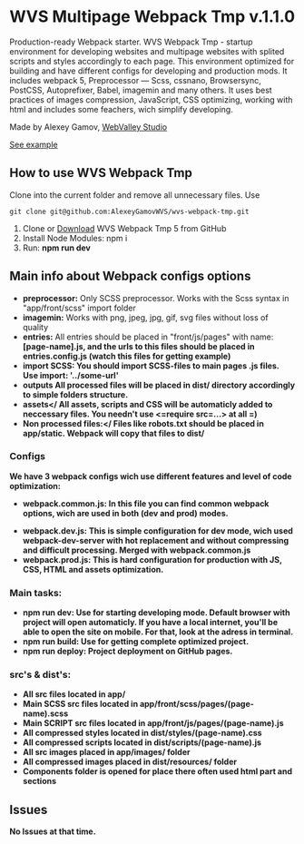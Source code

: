 # WVS Multipage Webpack Tmp v.1.1.0

Production-ready Webpack starter.
WVS Webpack Tmp - startup environment for developing websites and multipage websites with splited scripts and styles accordingly to each page. This environment optimized for building and have different configs for developing and production mods. It includes webpack 5, Preprocessor — Scss, cssnano, Browsersync, PostCSS, Autoprefixer, Babel, imagemin and many others. It uses best practices of images compression, JavaScript, CSS optimizing, working with html and includes some feachers, wich simplify developing.

Made by Alexey Gamov, [WebValley Studio](https://alexeygamovwvs.github.io/wvs-webpack-tmp/)

[See example](https://alexeygamovwvs.github.io/wvs-webpack-tmp/)

## How to use WVS Webpack Tmp

Clone into the current folder and remove all unnecessary files. Use

```
git clone git@github.com:AlexeyGamovWVS/wvs-webpack-tmp.git
```

1. Clone or [Download](https://github.com/AlexeyGamovWVS/wvs-webpack-tmp/archive/refs/heads/main.zip) WVS Webpack Tmp 5 from GitHub
2. Install Node Modules: npm i
3. Run: <strong>npm run dev</strong>

## Main info about Webpack configs options

- <strong>preprocessor:</strong> Only SCSS preprocessor. Works with the Scss syntax in "app/front/scss" import folder
- <strong>imagemin:</strong> Works with png, jpeg, jpg, gif, svg files without loss of quality
- <strong>entries:</strong> All entries should be placed in "front/js/pages" with name: <strong>[page-name].js, and the urls to this files should be placed in <strong>entries.config.js</strong> (watch this files for getting example)
- <strong>import SCSS:</strong> You should import SCSS-files to main pages .js files. Use <strong>import: '../some-url'</strong>
- <strong>outputs</strong> All processed files will be placed in <strong>dist/</strong> directory accordingly to simple folders structure.
- <strong>assets</<strong> All assets, scripts and CSS will be automaticly added to neccessary files. You needn't use <strong><=require src=...></strong> at all =)
- <strong>Non processed files:</<strong> Files like robots.txt should be placed in app/static. Webpack will copy that files to dist/

### Configs

We have 3 webpack configs wich use different features and level of code optimization:

- <strong>webpack.common.js:</strong> In this file you can find common webpack options, wich are used in both (dev and prod) modes.
* <strong>webpack.dev.js:</strong> This is simple configuration for dev mode, wich used webpack-dev-server with hot replacement and without compressing and difficult processing. Merged with webpack.common.js
* <strong>webpack.prod.js:</strong> This is hard configuration for production with JS, CSS, HTML and assets optimization.

### Main tasks:
* <strong>npm run dev:</strong> Use for starting developing mode. Default browser with project will open automaticly. If you have a local internet, you'll be able to open the site on mobile. For that, look at the adress in terminal.
* <strong>npm run build:</strong> Use for getting complete optimized project.
* <strong>npm run deploy:</strong> Project deployment on GitHub pages. 

### src's & dist's:
* All src files located in app/
* Main SCSS src files located in app/front/scss/pages/(page-name).scss
* Main SCRIPT src files located in app/front/js/pages/(page-name).js
* All compressed styles located in dist/styles/(page-name).css
* All compressed scripts located in dist/scripts/(page-name).js
* All src images placed in app/images/ folder
* All compressed images placed in dist/resources/ folder
* Components folder is opened for place there often used html part and sections

## Issues
No Issues at that time.

